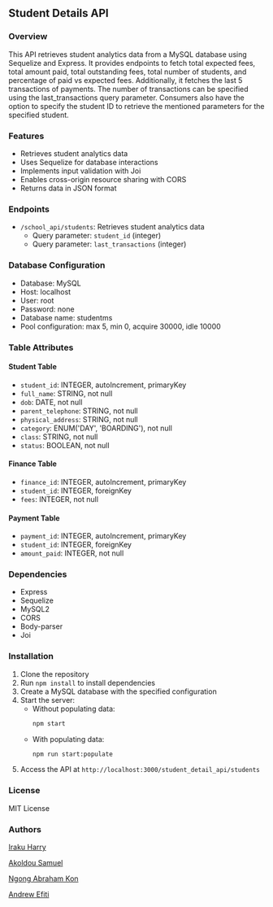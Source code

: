 ## Student Details API

### Overview

This API retrieves student analytics data from a MySQL database using Sequelize and Express. It provides endpoints to fetch total expected fees, total amount paid, total outstanding fees, total number of students, and percentage of paid vs expected fees. Additionally, it fetches the last 5 transactions of payments. The number of transactions can be specified using the last_transactions query parameter. Consumers also have the option to specify the student ID to retrieve the mentioned parameters for the specified student.

### Features

- Retrieves student analytics data
- Uses Sequelize for database interactions
- Implements input validation with Joi
- Enables cross-origin resource sharing with CORS
- Returns data in JSON format

### Endpoints

- `/school_api/students`: Retrieves student analytics data
    - Query parameter: `student_id` (integer)
    - Query parameter: `last_transactions` (integer)

### Database Configuration

- Database: MySQL
- Host: localhost
- User: root
- Password: none
- Database name: studentms
- Pool configuration: max 5, min 0, acquire 30000, idle 10000

### Table Attributes

#### Student Table
- `student_id`: INTEGER, autoIncrement, primaryKey
- `full_name`: STRING, not null
- `dob`: DATE, not null
- `parent_telephone`: STRING, not null
- `physical_address`: STRING, not null
- `category`: ENUM('DAY', 'BOARDING'), not null
- `class`: STRING, not null
- `status`: BOOLEAN, not null

#### Finance Table
- `finance_id`: INTEGER, autoIncrement, primaryKey
- `student_id`: INTEGER, foreignKey
- `fees`: INTEGER, not null

#### Payment Table
- `payment_id`: INTEGER, autoIncrement, primaryKey
- `student_id`: INTEGER, foreignKey
- `amount_paid`: INTEGER, not null

### Dependencies

- Express
- Sequelize
- MySQL2
- CORS
- Body-parser
- Joi

### Installation

1. Clone the repository
2. Run `npm install` to install dependencies
3. Create a MySQL database with the specified configuration
4. Start the server:
    - Without populating data:
      ```sh
      npm start
      ```
    - With populating data:
      ```sh
      npm run start:populate
      ```
5. Access the API at `http://localhost:3000/student_detail_api/students`

### License

MIT License

### Authors

[Iraku Harry](https://github.com/iraqooh/)

[Akoldou Samuel](https://github.com/Akoldou)

[Ngong Abraham Kon](https://github.com/Ngongkon)

[Andrew Efiti](https://github.com/1efitiAnndrew)
